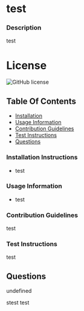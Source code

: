 
# test

 ### Description
test

# License
![GitHub license](https://img.shields.io/badge/license-Apache-blue.svg)

## Table Of Contents
* [Installation](#installation)
* [Usage Information](#usage)
* [Contribution Guidelines](#contribution)
* [Test Instructions](#tests)
* [Questions](#Questions)




### Installation Instructions
* test

### Usage Information
* test

### Contribution Guidelines
test

### Test Instructions
test

## Questions
undefined

stest
test
